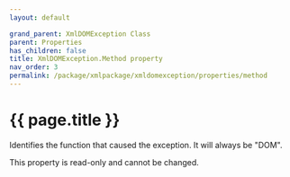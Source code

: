 ```yaml
---
layout: default

grand_parent: XmlDOMException Class
parent: Properties
has_children: false
title: XmlDOMException.Method property
nav_order: 3
permalink: /package/xmlpackage/xmldomexception/properties/method
---
```

# {{ page.title }}

Identifies the function that caused the exception. It will always be "DOM".

This property is read-only and cannot be changed.